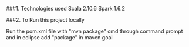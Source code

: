 ###1. Technologies used
Scala 2.10.6
Spark 1.6.2

###2. To Run this project locally

Run the pom.xml file with "mvn package" cmd through command prompt and in eclipse add "package" in maven goal





